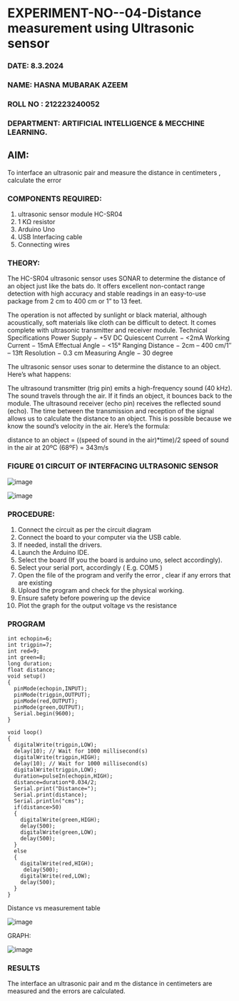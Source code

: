 # EXPERIMENT-NO--04-Distance measurement using Ultrasonic sensor
 ###  DATE: 8.3.2024

###  NAME: HASNA MUBARAK AZEEM
###  ROLL NO : 212223240052
###  DEPARTMENT: ARTIFICIAL INTELLIGENCE & MECCHINE LEARNING.
## AIM: 
To interface an ultrasonic pair and measure the distance in centimeters , calculate the error
 
### COMPONENTS REQUIRED:
1.	ultrasonic sensor module HC-SR04
2.	1 KΩ resistor 
3.	Arduino Uno 
4.	USB Interfacing cable 
5.	Connecting wires 


### THEORY: 
The HC-SR04 ultrasonic sensor uses SONAR to determine the distance of an object just like the bats do. It offers excellent non-contact range detection with high accuracy and stable readings in an easy-to-use package from 2 cm to 400 cm or 1” to 13 feet.

The operation is not affected by sunlight or black material, although acoustically, soft materials like cloth can be difficult to detect. It comes complete with ultrasonic transmitter and receiver module.
Technical Specifications
Power Supply − +5V DC
Quiescent Current − <2mA
Working Current − 15mA
Effectual Angle − <15°
Ranging Distance − 2cm – 400 cm/1″ – 13ft
Resolution − 0.3 cm
Measuring Angle − 30 degree

The ultrasonic sensor uses sonar to determine the distance to an object. Here’s what happens:

The ultrasound transmitter (trig pin) emits a high-frequency sound (40 kHz).
The sound travels through the air. If it finds an object, it bounces back to the module.
The ultrasound receiver (echo pin) receives the reflected sound (echo).
The time between the transmission and reception of the signal allows us to calculate the distance to an object. This is possible because we know the sound’s velocity in the air. Here’s the formula:

distance to an object = ((speed of sound in the air)*time)/2
speed of sound in the air at 20ºC (68ºF) = 343m/s

### FIGURE 01 CIRCUIT OF INTERFACING ULTRASONIC SENSOR 

![image](https://github.com/vasanthkumarch/Experiment--04-Interfacing-digital-output-with-arduino-ultrasonic-sensor/assets/135305537/f54cc3b5-320f-4917-a009-bfad081a8a2b)



![image](https://github.com/vasanthkumarch/Experiment--04-Interfacing-digital-output-with-arduino-ultrasonic-sensor/assets/135305537/997bc70e-18ad-4e33-86e5-b98de1fd5006)


### PROCEDURE:
1.	Connect the circuit as per the circuit diagram 
2.	Connect the board to your computer via the USB cable.
3.	If needed, install the drivers.
4.	Launch the Arduino IDE.
5.	Select the board (If you the board is arduino uno, select accordingly).
6.	Select your serial port, accordingly ( E.g. COM5 )
7.	Open the file of the program  and verify the error , clear if any errors that are existing 
8.	Upload the program and check for the physical working. 
9.	Ensure safety before powering up the device 
10.	Plot the graph for the output voltage vs the resistance 


### PROGRAM 
```
int echopin=6;
int trigpin=7;
int red=9;
int green=8;
long duration;
float distance;
void setup()
{
  pinMode(echopin,INPUT);
  pinMode(trigpin,OUTPUT);
  pinMode(red,OUTPUT);
  pinMode(green,OUTPUT);
  Serial.begin(9600);
}

void loop()
{
  digitalWrite(trigpin,LOW);
  delay(10); // Wait for 1000 millisecond(s)
  digitalWrite(trigpin,HIGH);
  delay(10); // Wait for 1000 millisecond(s)
  digitalWrite(trigpin,LOW);
  duration=pulseIn(echopin,HIGH);
  distance=duration*0.034/2;
  Serial.print("Distance=");
  Serial.print(distance);
  Serial.println("cms");
  if(distance>50)
  {
    digitalWrite(green,HIGH);
    delay(500);
    digitalWrite(green,LOW);
    delay(500);
  }
  else
  {
    digitalWrite(red,HIGH);
     delay(500);
    digitalWrite(red,LOW);
    delay(500);
  }
}
```
Distance vs measurement table


![image](https://github.com/vasanthkumarch/Experiment--04-Interfacing-digital-output-with-arduino-ultrasonic-sensor/assets/135305537/0b601b76-fce9-4b18-addd-501f3f460476)

GRAPH:

![image](https://github.com/vasanthkumarch/Experiment--04-Interfacing-digital-output-with-arduino-ultrasonic-sensor/assets/135305537/acf01e3c-678e-48d6-9901-8180719bee92)


### RESULTS

The interface an ultrasonic pair and m the distance in centimeters are measured and the errors are calculated.


 
